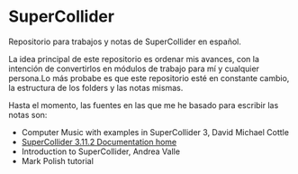 # SuperCollider

Repositorio para trabajos y notas de SuperCollider en español.

La idea principal de este repositorio es ordenar mis avances, con la intención de convertirlos en módulos de trabajo para mí y cualquier persona.Lo más probabe es que este repositorio esté en constante cambio, la estructura de los folders y las notas mismas.

Hasta el momento, las fuentes en las que me he basado para escribir las notas son:

- Computer Music with examples in SuperCollider 3, David Michael Cottle
- [SuperCollider 3.11.2 Documentation home](https://depts.washington.edu/dxscdoc/Help/Help.html "ir a página")
- Introduction to SuperCollider, Andrea Valle
- Mark Polish tutorial
